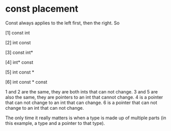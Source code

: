# const placement

Const always applies to the left first, then the right. So

[1] const int

[2] int const

[3] const int*

[4] int* const

[5] int const *

[6] int const * const


1 and 2 are the same, they are both ints that can not change. 3 and 5 are also the same, they are pointers to an int that cannot change. 4 is a pointer that can not change to an int that can change. 6 is a pointer that can not change to an int that can not change.

The only time it really matters is when a type is made up of multiple parts (in this example, a type and a pointer to that type).
